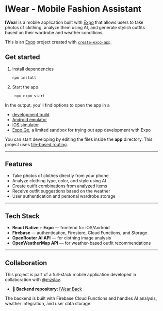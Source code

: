 # IWear - Mobile Fashion Assistant

**IWear** is a mobile application built with [Expo](https://expo.dev/) that allows users to take photos of clothing, analyze them using AI, and generate stylish outfits based on their wardrobe and weather conditions.

This is an [Expo](https://expo.dev) project created with [`create-expo-app`](https://www.npmjs.com/package/create-expo-app).

## Get started

1. Install dependencies

   ```bash
   npm install
   ```

2. Start the app

   ```bash
    npx expo start
   ```

In the output, you'll find options to open the app in a

- [development build](https://docs.expo.dev/develop/development-builds/introduction/)
- [Android emulator](https://docs.expo.dev/workflow/android-studio-emulator/)
- [iOS simulator](https://docs.expo.dev/workflow/ios-simulator/)
- [Expo Go](https://expo.dev/go), a limited sandbox for trying out app development with Expo

You can start developing by editing the files inside the **app** directory. This project uses [file-based routing](https://docs.expo.dev/router/introduction).

---

## Features

- Take photos of clothes directly from your phone
- Analyze clothing type, color, and style using AI
- Create outfit combinations from analyzed items
- Receive outfit suggestions based on the weather
- User authentication and personal wardrobe storage

---

## Tech Stack

- **React Native + Expo** — frontend for iOS/Android
- **Firebase** — authentication, Firestore, Cloud Functions, and Storage
- **OpenRouter AI API** — for clothing image analysis
- **OpenWeatherMap API** — for weather-based outfit recommendations

---

## Collaboration

This project is part of a full-stack mobile application developed in collaboration with [@mzslav](https://github.com/mzslav).

- 🔗 **Backend repository**: [IWear Back](https://github.com/mzslav/IWear_Back)

The backend is built with Firebase Cloud Functions and handles AI analysis, weather integration, and user data storage.


